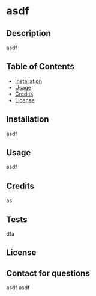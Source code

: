 # asdf
  
  ## Description
  asdf
  
  ## Table of Contents
  
  - [Installation](#installation)
  - [Usage](#usage)
  - [Credits](#credits)
  - [License](#license)
  
  ## Installation
  asdf
  
  ## Usage
  asdf
  
  ## Credits
  as
  
  ## Tests
  dfa

  ## License
  
   

  ## Contact for questions

  asdf
  asdf


